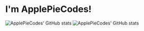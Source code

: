 # I'm ApplePieCodes!
![ApplePieCodes' GitHub stats](https://github-readme-stats.vercel.app/api?username=ApplePieCodes&show_icons=true&theme=radical)
![ApplePieCodes' GitHub stats](https://github-readme-stats.vercel.app/api/top-langs/?username=ApplePieCodes&theme=radical&show_icons=true&hide_border=true&layout=compact)

